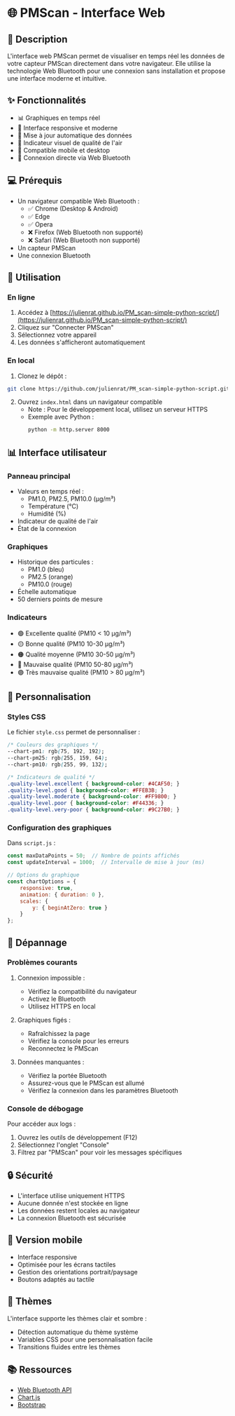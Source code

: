 # 🌐 PMScan - Interface Web

## 📝 Description
L'interface web PMScan permet de visualiser en temps réel les données de votre capteur PMScan directement dans votre navigateur. Elle utilise la technologie Web Bluetooth pour une connexion sans installation et propose une interface moderne et intuitive.

## ✨ Fonctionnalités
- 📊 Graphiques en temps réel
- 🎨 Interface responsive et moderne
- 🔄 Mise à jour automatique des données
- 🌈 Indicateur visuel de qualité de l'air
- 📱 Compatible mobile et desktop
- 🔌 Connexion directe via Web Bluetooth

## 💻 Prérequis
- Un navigateur compatible Web Bluetooth :
  - ✅ Chrome (Desktop & Android)
  - ✅ Edge
  - ✅ Opera
  - ❌ Firefox (Web Bluetooth non supporté)
  - ❌ Safari (Web Bluetooth non supporté)
- Un capteur PMScan
- Une connexion Bluetooth

## 🚀 Utilisation

### En ligne
1. Accédez à [https://julienrat.github.io/PM_scan-simple-python-script/](https://julienrat.github.io/PM_scan-simple-python-script/)
2. Cliquez sur "Connecter PMScan"
3. Sélectionnez votre appareil
4. Les données s'afficheront automatiquement

### En local
1. Clonez le dépôt :
```bash
git clone https://github.com/julienrat/PM_scan-simple-python-script.git
```

2. Ouvrez `index.html` dans un navigateur compatible
   - Note : Pour le développement local, utilisez un serveur HTTPS
   - Exemple avec Python :
     ```bash
     python -m http.server 8000
     ```

## 📊 Interface utilisateur

### Panneau principal
- Valeurs en temps réel :
  - PM1.0, PM2.5, PM10.0 (μg/m³)
  - Température (°C)
  - Humidité (%)
- Indicateur de qualité de l'air
- État de la connexion

### Graphiques
- Historique des particules :
  - PM1.0 (bleu)
  - PM2.5 (orange)
  - PM10.0 (rouge)
- Échelle automatique
- 50 derniers points de mesure

### Indicateurs
- 🟢 Excellente qualité (PM10 < 10 μg/m³)
- 🟡 Bonne qualité (PM10 10-30 μg/m³)
- 🟠 Qualité moyenne (PM10 30-50 μg/m³)
- 🔴 Mauvaise qualité (PM10 50-80 μg/m³)
- 🟣 Très mauvaise qualité (PM10 > 80 μg/m³)

## 🔧 Personnalisation

### Styles CSS
Le fichier `style.css` permet de personnaliser :
```css
/* Couleurs des graphiques */
--chart-pm1: rgb(75, 192, 192);
--chart-pm25: rgb(255, 159, 64);
--chart-pm10: rgb(255, 99, 132);

/* Indicateurs de qualité */
.quality-level.excellent { background-color: #4CAF50; }
.quality-level.good { background-color: #FFEB3B; }
.quality-level.moderate { background-color: #FF9800; }
.quality-level.poor { background-color: #F44336; }
.quality-level.very-poor { background-color: #9C27B0; }
```

### Configuration des graphiques
Dans `script.js` :
```javascript
const maxDataPoints = 50;  // Nombre de points affichés
const updateInterval = 1000;  // Intervalle de mise à jour (ms)

// Options du graphique
const chartOptions = {
    responsive: true,
    animation: { duration: 0 },
    scales: {
        y: { beginAtZero: true }
    }
};
```

## 🐛 Dépannage

### Problèmes courants
1. Connexion impossible :
   - Vérifiez la compatibilité du navigateur
   - Activez le Bluetooth
   - Utilisez HTTPS en local

2. Graphiques figés :
   - Rafraîchissez la page
   - Vérifiez la console pour les erreurs
   - Reconnectez le PMScan

3. Données manquantes :
   - Vérifiez la portée Bluetooth
   - Assurez-vous que le PMScan est allumé
   - Vérifiez la connexion dans les paramètres Bluetooth

### Console de débogage
Pour accéder aux logs :
1. Ouvrez les outils de développement (F12)
2. Sélectionnez l'onglet "Console"
3. Filtrez par "PMScan" pour voir les messages spécifiques

## 🔒 Sécurité
- L'interface utilise uniquement HTTPS
- Aucune donnée n'est stockée en ligne
- Les données restent locales au navigateur
- La connexion Bluetooth est sécurisée

## 📱 Version mobile
- Interface responsive
- Optimisée pour les écrans tactiles
- Gestion des orientations portrait/paysage
- Boutons adaptés au tactile

## 🎨 Thèmes
L'interface supporte les thèmes clair et sombre :
- Détection automatique du thème système
- Variables CSS pour une personnalisation facile
- Transitions fluides entre les thèmes

## 📚 Ressources
- [Web Bluetooth API](https://developer.mozilla.org/en-US/docs/Web/API/Web_Bluetooth_API)
- [Chart.js](https://www.chartjs.org/)
- [Bootstrap](https://getbootstrap.com/) 